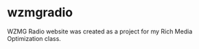 wzmgradio
=========



WZMG Radio website was created as a project for my Rich Media Optimization class.


